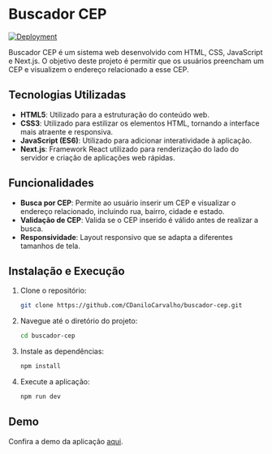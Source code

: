# Buscador CEP

[![Deployment](https://img.shields.io/badge/deployed-Vercel-brightgreen)](https://buscador-cep-iota-pearl.vercel.app/)

Buscador CEP é um sistema web desenvolvido com HTML, CSS, JavaScript e Next.js. O objetivo deste projeto é permitir que os usuários preencham um CEP e visualizem o endereço relacionado a esse CEP.

## Tecnologias Utilizadas

- **HTML5**: Utilizado para a estruturação do conteúdo web.
- **CSS3**: Utilizado para estilizar os elementos HTML, tornando a interface mais atraente e responsiva.
- **JavaScript (ES6)**: Utilizado para adicionar interatividade à aplicação.
- **Next.js**: Framework React utilizado para renderização do lado do servidor e criação de aplicações web rápidas.

## Funcionalidades

- **Busca por CEP**: Permite ao usuário inserir um CEP e visualizar o endereço relacionado, incluindo rua, bairro, cidade e estado.
- **Validação de CEP**: Valida se o CEP inserido é válido antes de realizar a busca.
- **Responsividade**: Layout responsivo que se adapta a diferentes tamanhos de tela.

## Instalação e Execução

1. Clone o repositório:
    ```bash
    git clone https://github.com/CDaniloCarvalho/buscador-cep.git
    ```
2. Navegue até o diretório do projeto:
    ```bash
    cd buscador-cep
    ```
3. Instale as dependências:
    ```bash
    npm install
    ```
4. Execute a aplicação:
    ```bash
    npm run dev
    ```

## Demo

Confira a demo da aplicação [aqui](https://buscador-cep-iota-pearl.vercel.app/).

